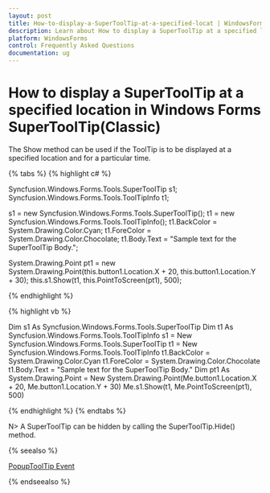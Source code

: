 ```yaml
---
layout: post
title: How-to-display-a-SuperToolTip-at-a-specified-locat | WindowsForms | Syncfusion
description: Learn about How to display a SuperToolTip at a specified location support in Syncfusion Windows Forms SuperToolTip(Classic) control and more details.
platform: WindowsForms
control: Frequently Asked Questions
documentation: ug
---
```


# How to display a SuperToolTip at a specified location in Windows Forms SuperToolTip(Classic)

The Show method can be used if the ToolTip is to be displayed at a specified location and for a particular time.

{% tabs %}
{% highlight c# %}

Syncfusion.Windows.Forms.Tools.SuperToolTip s1;
Syncfusion.Windows.Forms.Tools.ToolTipInfo t1;

s1 = new Syncfusion.Windows.Forms.Tools.SuperToolTip();
t1 = new Syncfusion.Windows.Forms.Tools.ToolTipInfo();
t1.BackColor = System.Drawing.Color.Cyan;
t1.ForeColor = System.Drawing.Color.Chocolate;
t1.Body.Text = "Sample text for the SuperToolTip Body.";

System.Drawing.Point pt1 = new System.Drawing.Point(this.button1.Location.X + 20, this.button1.Location.Y + 30);
this.s1.Show(t1, this.PointToScreen(pt1), 500);

{% endhighlight  %}

{% highlight vb %}

Dim s1 As Syncfusion.Windows.Forms.Tools.SuperToolTip
Dim t1 As Syncfusion.Windows.Forms.Tools.ToolTipInfo
s1 = New Syncfusion.Windows.Forms.Tools.SuperToolTip 
t1 = New Syncfusion.Windows.Forms.Tools.ToolTipInfo 
t1.BackColor = System.Drawing.Color.Cyan 
t1.ForeColor = System.Drawing.Color.Chocolate 
t1.Body.Text = "Sample text for the SuperToolTip Body." 
Dim pt1 As System.Drawing.Point = New System.Drawing.Point(Me.button1.Location.X + 20, Me.button1.Location.Y + 30)
Me.s1.Show(t1, Me.PointToScreen(pt1), 500)

{% endhighlight  %}
{% endtabs %}

N> A SuperToolTip can be hidden by calling the SuperToolTip.Hide() method.

{% seealso %}

[PopupToolTip Event](/windowsforms/supertooltip/supertooltip#popup-tooltip)

{% endseealso %}
